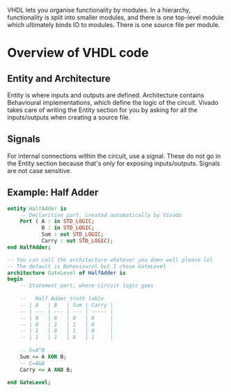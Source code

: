 VHDL lets you organise functionality by modules. In a hierarchy, functionality is split into smaller modules, and there is one top-level module which ultimately binds IO to modules. There is one source file per module.
# Overview of VHDL code
## Entity and Architecture
Entity is where inputs and outputs are defined. Architecture contains Behavioural implementations, which define the logic of the circuit. Vivado takes care of writing the Entity section for you by asking for all the inputs/outputs when creating a source file.
## Signals
For internal connections within the circuit, use a signal. These do not go in the Entity section because that's only for exposing inputs/outputs. Signals are not case sensitive.
## Example: Half Adder
```vhdl
entity HalfAdder is
	-- Declaritive part, created automatically by Vivado
    Port ( A : in STD_LOGIC;
           B : in STD_LOGIC;
           Sum : out STD_LOGIC;
           Carry : out STD_LOGIC);
end HalfAdder;

-- You can call the architecture whatever you damn well please lol
-- The default is Behavioural but I chose GateLevel
architecture GateLevel of HalfAdder is
begin
	-- Statement part, where circuit logic goes
	
	--   Half Adder truth table
	-- | A   | B   | Sum | Carry |
	-- | --- | --- | --- | ----- |
	-- | 0   | 0   | 0   | 0     |
	-- | 0   | 1   | 1   | 0     |
	-- | 1   | 0   | 1   | 0     |
	-- | 1   | 1   | 0   | 1     |
	
    -- S=A^B
    Sum <= A XOR B;
    -- C=A&B
    Carry <= A AND B;

end GateLevel;
```
